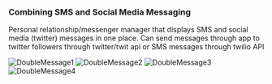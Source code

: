 ### Combining  SMS and Social Media Messaging

Personal relationship/messenger manager that displays SMS and social media (twitter) messages in one place. Can send messages through app to twitter followers through twitter/twit api or SMS messages through twilio API

![DoubleMessage1](https://user-images.githubusercontent.com/48307028/62671691-d81b1600-b965-11e9-9d5a-b76332c7df68.JPG)
![DoubleMessage2](https://user-images.githubusercontent.com/48307028/62671692-d7827f80-b965-11e9-9b02-8c6343e87214.JPG)
![DoubleMessage3](https://user-images.githubusercontent.com/48307028/62671689-d81b1600-b965-11e9-9c5d-0f8e4c1d4ae4.JPG)
![DoubleMessage4](https://user-images.githubusercontent.com/48307028/62671690-d81b1600-b965-11e9-8e01-e354ea011085.JPG)
